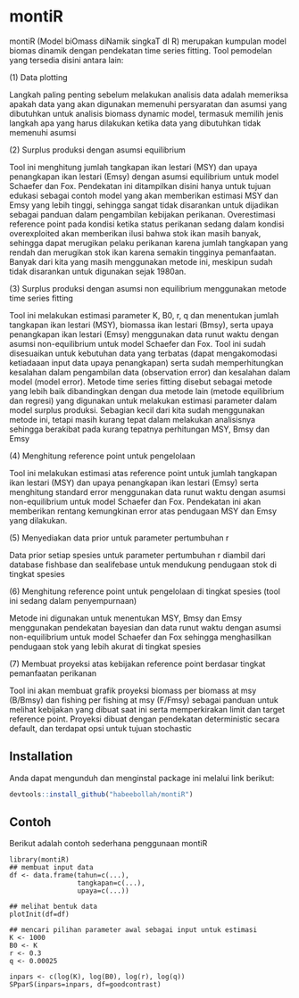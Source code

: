 # montiR
montiR (Model biOmass diNamik singkaT dI R) merupakan kumpulan model biomas dinamik dengan pendekatan time series fitting. Tool pemodelan yang tersedia disini antara lain:

(1) Data plotting

Langkah paling penting sebelum melakukan analisis data adalah memeriksa apakah data yang akan digunakan memenuhi persyaratan dan asumsi yang dibutuhkan untuk analisis biomass dynamic model, termasuk memilih jenis langkah apa yang harus dilakukan ketika data yang dibutuhkan tidak memenuhi asumsi

(2) Surplus produksi dengan asumsi equilibrium

Tool ini menghitung jumlah tangkapan ikan lestari (MSY) dan upaya penangkapan ikan lestari (Emsy) dengan asumsi equilibrium untuk model Schaefer dan Fox. Pendekatan ini ditampilkan disini hanya untuk tujuan edukasi sebagai contoh model yang akan memberikan estimasi MSY dan Emsy yang lebih tinggi, sehingga sangat tidak disarankan untuk dijadikan sebagai panduan dalam pengambilan kebijakan perikanan. Overestimasi reference point pada kondisi ketika status perikanan sedang dalam kondisi overexploited akan memberikan ilusi bahwa stok ikan masih banyak, sehingga dapat merugikan pelaku perikanan karena jumlah tangkapan yang rendah dan merugikan stok ikan karena semakin tingginya pemanfaatan. Banyak dari kita yang masih menggunakan metode ini, meskipun sudah tidak disarankan untuk digunakan sejak 1980an.

(3) Surplus produksi dengan asumsi non equilibrium menggunakan metode time series fitting

Tool ini melakukan estimasi parameter K, B0, r, q dan menentukan jumlah tangkapan ikan lestari (MSY), biomassa ikan lestari (Bmsy), serta upaya penangkapan ikan lestari (Emsy) menggunakan data runut waktu dengan asumsi non-equilibrium untuk model Schaefer dan Fox. Tool ini sudah disesuaikan untuk kebutuhan data yang terbatas (dapat mengakomodasi ketiadaaan input data upaya penangkapan) serta sudah memperhitungkan kesalahan dalam pengambilan data (observation error) dan kesalahan dalam model (model error). Metode time series fitting disebut sebagai metode yang lebih baik dibandingkan dengan dua metode lain (metode equilibrium dan regresi) yang digunakan untuk melakukan estimasi parameter dalam model surplus produksi. Sebagian kecil dari kita sudah menggunakan metode ini, tetapi masih kurang tepat dalam melakukan analisisnya sehingga berakibat pada kurang tepatnya perhitungan MSY, Bmsy dan Emsy

(4) Menghitung reference point untuk pengelolaan

Tool ini melakukan estimasi atas reference point untuk jumlah tangkapan ikan lestari (MSY) dan upaya penangkapan ikan lestari (Emsy) serta menghitung standard error menggunakan data runut waktu dengan asumsi non-equilibrium untuk model Schaefer dan Fox. Pendekatan ini akan memberikan rentang kemungkinan error atas pendugaan MSY dan Emsy yang dilakukan.

(5) Menyediakan data prior untuk parameter pertumbuhan r

Data prior setiap spesies untuk parameter pertumbuhan r diambil dari database fishbase dan sealifebase untuk mendukung pendugaan stok di tingkat spesies

(6) Menghitung reference point untuk pengelolaan di tingkat spesies (tool ini sedang dalam penyempurnaan)

Metode ini digunakan untuk menentukan MSY, Bmsy dan Emsy menggunakan pendekatan bayesian dan data runut waktu dengan asumsi non-equilibrium untuk model Schaefer dan Fox sehingga menghasilkan pendugaan stok yang lebih akurat di tingkat spesies

(7) Membuat proyeksi atas kebijakan reference point berdasar tingkat pemanfaatan perikanan

Tool ini akan membuat grafik proyeksi biomass per biomass at msy (B/Bmsy) dan fishing per fishing at msy (F/Fmsy) sebagai panduan untuk melihat kebijakan yang dibuat saat ini serta memperkirakan limit dan target reference point. Proyeksi dibuat dengan pendekatan deterministic secara default, dan terdapat opsi untuk tujuan stochastic

## Installation

Anda dapat mengunduh dan menginstal package ini melalui link berikut:

``` r
devtools::install_github("habeebollah/montiR")
```

## Contoh

Berikut adalah contoh sederhana penggunaan montiR

```{r example}
library(montiR)
## membuat input data
df <- data.frame(tahun=c(...),
                 tangkapan=c(...),
                 upaya=c(...))
                 
## melihat bentuk data
plotInit(df=df)

## mencari pilihan parameter awal sebagai input untuk estimasi
K <- 1000
B0 <- K
r <- 0.3
q <- 0.00025

inpars <- c(log(K), log(B0), log(r), log(q))
SPparS(inpars=inpars, df=goodcontrast)
```

